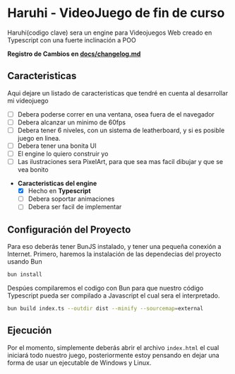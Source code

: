 # Haruhi - VideoJuego de fin de curso
Haruhi(codigo clave) sera un engine para Videojuegos Web creado en Typescript con una fuerte inclinación a POO

**Registro de Cambios en [docs/changelog.md](docs/changelog.md)**

## Caracteristicas
Aqui dejare un listado de caracteristicas que tendré en cuenta al desarrollar mi videojuego
- [ ] Debera poderse correr en una ventana, osea fuera de el navegador
- [ ] Debera alcanzar un minimo de 60fps
- [ ] Debera tener 6 niveles, con un sistema de leatherboard, y si es posible juego en linea.
- [ ] Debera tener una bonita UI
- [ ] El engine lo quiero construir yo
- [ ] Las ilustraciones sera PixelArt, para que sea mas facil dibujar y que se vea bonito
- **Caracteristicas del engine**
    - [x] Hecho en **Typescript**
    - [ ] Debera soportar animaciones
    - [ ] Debera ser facil de implementar

## Configuración del Proyecto
Para eso deberás tener BunJS instalado, y tener una pequeña conexión a Internet.
Primero, haremos la instalación de las dependecias del proyecto usando Bun
```bash
bun install
```
Despúes compilaremos el codigo con Bun para que nuestro código Typescript pueda
ser compilado a Javascript el cual sera el interpretado.
```bash
bun build index.ts --outdir dist --minify --sourcemap=external
```

## Ejecución
Por el momento, simplemente deberás abrir el archivo `index.html` el cual iniciará
todo nuestro juego, posteriormente estoy pensando en dejar una forma de usar un ejecutable de
Windows y Linux.